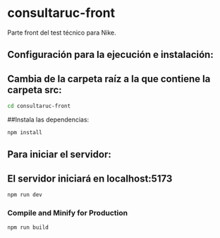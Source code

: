 # consultaruc-front

Parte front del test técnico para Nike.


## Configuración para la ejecución e instalación:
## Cambia de la carpeta raíz a la que contiene la carpeta src:

```sh
cd consultaruc-front
```

##Instala las dependencias:

```sh
npm install
```

## Para iniciar el servidor:
## El servidor iniciará en localhost:5173
```sh
npm run dev
```

### Compile and Minify for Production

```sh
npm run build
```
